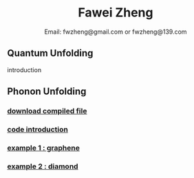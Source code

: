 # <center>Fawei Zheng</center>
 <center> Email: fwzheng@gmail.com or fwzheng@139.com</center>

## Quantum Unfolding
   introduction
 
## Phonon Unfolding
###    [download compiled file](/PhononUnfolding_linux64.x)
###    [code introduction](/PhononUnfolding.pdf)
###    [example 1 : graphene](/graphene.tar.gz)
###    [example 2 : diamond](/diamond.tar.gz)
